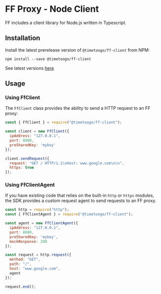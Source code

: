 # FF Proxy - Node Client

FF includes a client library for Node.js written in Typescript.

## Installation

Install the latest prerelease version of `@timetoogo/ff-client` from NPM:

```
npm install --save @timetoogo/ff-client
```

See latest versions [here](https://www.npmjs.com/package/@timetoogo/ff-client)

## Usage

### Using FfClient

The `FfClient` class provides the ability to send a HTTP request to an FF proxy:

```js
const { FfClient } = require("@timetoogo/ff-client");

const client = new FfClient({
  ipAddress: "127.0.0.1",
  port: 8080,
  preSharedKey: 'mykey'
});

client.sendRequest({
  request: "GET / HTTP/1.1\nHost: www.google.com\n\n",
  https: true
});
```

### Using FfClientAgent

If you have existing code that relies on the built-in `http` or `https` modules, the SDK provides a custom request agent to send requests to an FF proxy.

```js
const http = require("http");
const { FfClientAgent } = require("@timetoogo/ff-client");

const agent = new FfClientAgent({
  ipAddress: "127.0.0.1",
  port: 8080,
  preSharedKey: 'mykey',
  mockResponse: 200
});

const request = http.request({
  method: "GET",
  path: "/",
  host: "www.google.com",
  agent
});

request.end();
```
